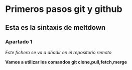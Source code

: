 # Primeros pasos git y github
## Esta es la sintaxis de meltdown
### Apartado 1

*Este fichero se va a añadir en el repositorio remoto*

**Vamos a utilizar los comandos git clone,pull,fetch,merge**
